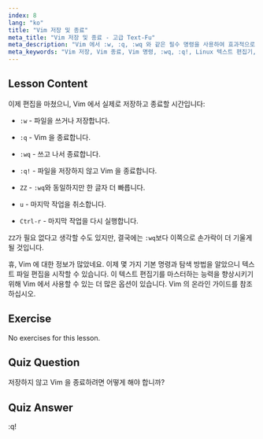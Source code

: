 ```yaml
---
index: 8
lang: "ko"
title: "Vim 저장 및 종료"
meta_title: "Vim 저장 및 종료 - 고급 Text-Fu"
meta_description: "Vim 에서 :w, :q, :wq 와 같은 필수 명령을 사용하여 효과적으로 저장하고 종료하는 방법을 배웁니다. 효율적인 텍스트 편집을 위한 기본적인 Vim 작업을 마스터하세요."
meta_keywords: "Vim 저장, Vim 종료, Vim 명령, :wq, :q!, Linux 텍스트 편집기, Vim 튜토리얼, 초보자 Vim"
---
```


## Lesson Content

이제 편집을 마쳤으니, Vim 에서 실제로 저장하고 종료할 시간입니다:

- `:w` - 파일을 쓰거나 저장합니다.
- `:q` - Vim 을 종료합니다.
- `:wq` - 쓰고 나서 종료합니다.
- `:q!` - 파일을 저장하지 않고 Vim 을 종료합니다.
- `ZZ` - `:wq`와 동일하지만 한 글자 더 빠릅니다.

- `u` - 마지막 작업을 취소합니다.
- `Ctrl-r` - 마지막 작업을 다시 실행합니다.

`ZZ`가 필요 없다고 생각할 수도 있지만, 결국에는 `:wq`보다 이쪽으로 손가락이 더 기울게 될 것입니다.

휴, Vim 에 대한 정보가 많았네요. 이제 몇 가지 기본 명령과 탐색 방법을 알았으니 텍스트 파일 편집을 시작할 수 있습니다. 이 텍스트 편집기를 마스터하는 능력을 향상시키기 위해 Vim 에서 사용할 수 있는 더 많은 옵션이 있습니다. Vim 의 온라인 가이드를 참조하십시오.

## Exercise

No exercises for this lesson.

## Quiz Question

저장하지 않고 Vim 을 종료하려면 어떻게 해야 합니까?

## Quiz Answer

:q!
